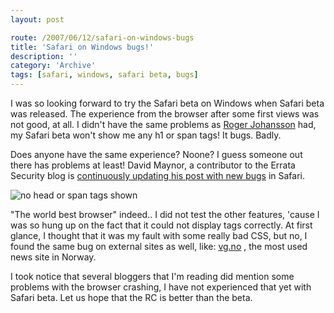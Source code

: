 ```yaml
---
layout: post

route: /2007/06/12/safari-on-windows-bugs
title: 'Safari on Windows bugs!'
description: ''
category: 'Archive'
tags: [safari, windows, safari beta, bugs]
---
```


I was so looking forward to try the Safari beta on Windows when Safari beta was
released. The experience from the browser after some first views was not good,
at all. I didn't have the same problems as
<a class="ph" target="_blank" rel="noopener noreferrer" href="http://www.456bereastreet.com/archive/200706/safari_now_officially_available_for_windows/">Roger
Johansson</a> had, my Safari beta won't show me any h1 or span tags! It bugs.
Badly.

Does anyone have the same experience? Noone? I guess someone out there has
problems at least! David Maynor, a contributor to the Errata Security blog is
<a class="ph" target="_blank" rel="noopener noreferrer" href="http://erratasec.blogspot.com/2007/06/niiiice.html">continuously
updating his post with new bugs</a> in Safari.

<img src="/img/safaribug.jpg" alt="no head or span tags shown" class="ph"/>

"The world best browser" indeed.. I did not test the other features, 'cause I
was so hung up on the fact that it could not display tags correctly. At first
glance, I thought that it was my fault with some really bad CSS, but no, I found
the same bug on external sites as well, like:
<a class="ph" target="_blank" rel="noopener noreferrer" href="http://www.vg.no">vg.no</a>
, the most used news site in Norway.

I took notice that several bloggers that I'm reading did mention some problems
with the browser crashing, I have not experienced that yet with Safari beta. Let
us hope that the RC is better than the beta.
